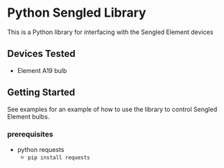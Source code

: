 # Python Sengled Library
This is a Python library for interfacing with the Sengled Element devices


## Devices Tested
* Element A19 bulb

## Getting Started
See examples for an example of how to use the library to control Sengled Element bulbs.

### prerequisites
- python requests
  - ```pip install requests```
